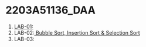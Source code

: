 # 2203A51136_DAA
1. [LAB-01:]("https://github.com/karthikeyan0741/2203A51136_DAA/blob/main/DAA_LAB_001_.ipynb")
2. LAB-02:[ Bubble Sort, Insertion Sort & Selection Sort]("https://github.com/karthikeyan0741/2203A51136_DAA/blob/main/DAA_LAB_002.ipynb")
3. LAB-03:[]("")
